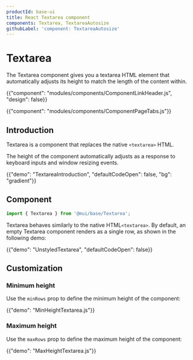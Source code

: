 ```yaml
---
productId: base-ui
title: React Textarea component
components: Textarea, TextareaAutosize
githubLabel: 'component: TextareaAutosize'
---
```


# Textarea

<p class="description">The Textarea component gives you a textarea HTML element that automatically adjusts its height to match the length of the content within.</p>

{{"component": "modules/components/ComponentLinkHeader.js", "design": false}}

{{"component": "modules/components/ComponentPageTabs.js"}}

## Introduction

Textarea is a component that replaces the native `<textarea>` HTML.

The height of the component automatically adjusts as a response to keyboard inputs and window resizing events.

{{"demo": "TextareaIntroduction", "defaultCodeOpen": false, "bg": "gradient"}}

## Component

```jsx
import { Textarea } from '@mui/base/Textarea';
```

Textarea behaves similarly to the native HTML`<textarea>`.
By default, an empty Textarea component renders as a single row, as shown in the following demo:

{{"demo": "UnstyledTextarea", "defaultCodeOpen": false}}

## Customization

### Minimum height

Use the `minRows` prop to define the minimum height of the component:

{{"demo": "MinHeightTextarea.js"}}

### Maximum height

Use the `maxRows` prop to define the maximum height of the component:

{{"demo": "MaxHeightTextarea.js"}}
